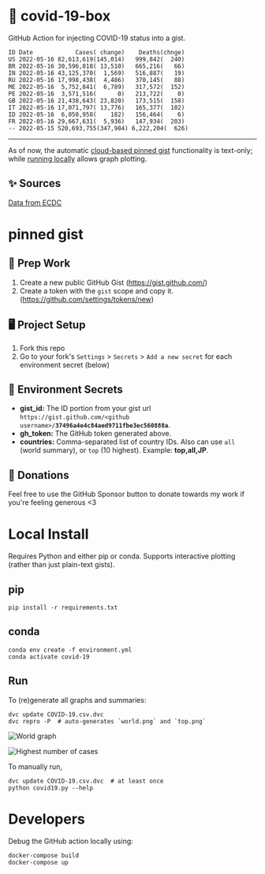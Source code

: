 # 🏥 covid-19-box

GitHub Action for injecting COVID-19 status into a gist.

```
ID Date            Cases( change)    Deaths(chnge)
US 2022-05-16 82,613,619(145,014)   999,842(  240)
BR 2022-05-16 30,596,818( 13,510)   665,216(   66)
IN 2022-05-16 43,125,370(  1,569)   516,887(   19)
RU 2022-05-16 17,998,438(  4,486)   370,145(   88)
ME 2022-05-16  5,752,841(  6,789)   317,572(  152)
PE 2022-05-16  3,571,516(      0)   213,722(    0)
GB 2022-05-16 21,438,643( 23,820)   173,515(  158)
IT 2022-05-16 17,071,797( 13,776)   165,377(  102)
ID 2022-05-16  6,050,958(    182)   156,464(    6)
FR 2022-05-16 29,667,631(  5,936)   147,934(  203)
-- 2022-05-15 520,693,755(347,984) 6,222,204(  626)
```

---

As of now, the automatic [cloud-based pinned gist](#pinned-gist) functionality is text-only;
while [running locally](#local-install) allows graph plotting.

## ✨ Sources

[Data from ECDC](https://www.ecdc.europa.eu/en/publications-data/download-todays-data-geographic-distribution-covid-19-cases-worldwide)

# pinned gist

## 🎒 Prep Work
1. Create a new public GitHub Gist (https://gist.github.com/)
1. Create a token with the `gist` scope and copy it. (https://github.com/settings/tokens/new)

## 🖥 Project Setup
1. Fork this repo
1. Go to your fork's `Settings` > `Secrets` > `Add a new secret` for each environment secret (below)

## 🤫 Environment Secrets
- **gist_id:** The ID portion from your gist url `https://gist.github.com/<github username>/`**`37496a4e4c84aed9711fbe3ec560888a`**.
- **gh_token:** The GitHub token generated above.
- **countries:** Comma-separated list of country IDs. Also can use `all` (world summary), or `top` (10 highest). Example: **top,all,JP**.

## 💸 Donations

Feel free to use the GitHub Sponsor button to donate towards my work if you're feeling generous <3

# Local Install

Requires Python and either pip or conda. Supports interactive plotting (rather than just plain-text gists).

## pip

```
pip install -r requirements.txt
```

## conda

```
conda env create -f environment.yml
conda activate covid-19
```

## Run

To (re)generate all graphs and summaries:

```
dvc update COVID-19.csv.dvc
dvc repro -P  # auto-generates `world.png` and `top.png`
```

![World graph](world.png)

![Highest number of cases](top.png)

To manually run,

```
dvc update COVID-19.csv.dvc  # at least once
python covid19.py --help
```

# Developers

Debug the GitHub action locally using:

```
docker-compose build
docker-compose up
```
